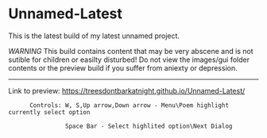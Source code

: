 # Unnamed-Latest

This is the latest build of my latest unnamed project. 

*WARNING*
This build contains content that may be very abscene and is not sutible for children or easilty disturbed!
Do not view the images/gui folder contents or the preview build if you suffer from aniexty or depression.
*********

Link to preview: https://treesdontbarkatnight.github.io/Unnamed-Latest/

          Controls: W, S,Up arrow,Down arrow - Menu\Poem highlight currently select option

                    Space Bar - Select highlited option\Next Dialog
